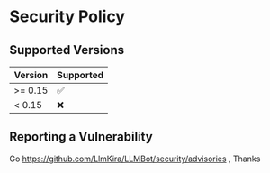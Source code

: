 # Security Policy

## Supported Versions

| Version | Supported          |
| ------- | ------------------ |
| >= 0.15   | :white_check_mark: |
| < 0.15   | :x:                |

## Reporting a Vulnerability

Go https://github.com/LlmKira/LLMBot/security/advisories , Thanks
